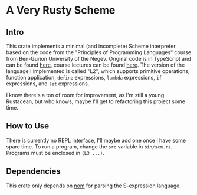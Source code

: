 # A Very Rusty Scheme

## Intro
This crate implements a minimal (and incomplete) Scheme interpreter based on the code from the
"Principles of Programming Languages" course from Ben-Gurion University of the Negev.
Original code is in TypeScript and can be found [here](https://github.com/bguppl/interpreters),
course lectures can be found [here](https://bguppl.github.io/interpreters/).
The version of the language I implemented is called "L2", which supports
primitive operations, function application, `define` expressions,
`lambda` expressions, `if` expressions, and `let` expressions.

I know there's a ton of room for improvement, as I'm still a young Rustacean,
but who knows, maybe I'll get to refactoring this project some time.

## How to Use
There is currently no REPL interface, I'll maybe add one once I have some spare time.
To run a program, change the `src` variable in `bin/scm.rs`.
Programs must be enclosed in `(L3 ...)`.

## Dependencies
This crate only depends on [nom](https://github.com/Geal/nom) for parsing the S-expression language.